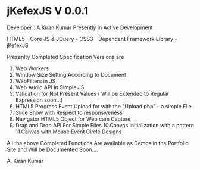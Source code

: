 jKefexJS V 0.0.1
========
Developer : A.Kiran Kumar
Presently in Active Development

HTML5 - Core JS & JQuery - CSS3 - Dependent Framework Library - jKefexJS

Presenlty Completed Specification Versions are
1. Web Workers
2. Window Size Setting According to Document
3. WebFilters in JS
4. Web Audio API In Simple JS
5. Validation for Not Present Values ( Will be Extended to Regular Expression soon...)
6. HTML5 Progress Event Upload for with the "Upload.php" - a simple File
7. Slide Show with Respect to responsiveness
8. Navigator HTML5 Object for Web cam Capture
9. Drap and Drop API For Simple Files
10.Canvas Initialization with a pattern
11.Canvas with Mouse Event Circle Designs

All the above Completed Functions Are available as Demos in the Portfolio Site and Will be Documented Soon....

 A. Kiran Kumar
